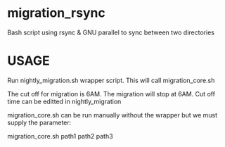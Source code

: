 # migration_rsync
Bash script using rsync &amp; GNU parallel to sync between two directories

# USAGE
Run nightly_migration.sh wrapper script. This will call migration_core.sh

The cut off for migration is 6AM. The migration will stop at 6AM. Cut off time can be editted in nightly_migration

migration_core.sh can be run manually without the wrapper but we must supply the parameter:

migration_core.sh path1 path2 path3
